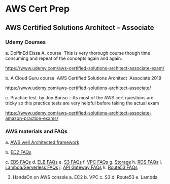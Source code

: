 # AWS Cert Prep

## AWS Certified Solutions Architect – Associate
### Udemy Courses
a. DolfinEd Eissa A. course ­ This is very thorough course though time consuming and repeat of the concepts again and again.

https://www.udemy.com/aws-certified-solutions-architect-associate-exam/

b. A Cloud Guru course ­ AWS Certified Solutions Architect ­ Associate 2019

https://www.udemy.com/aws-certified-solutions-architect-associate/

c. Practice test ­ by Jon Bonso – As most of the AWS cert questions are tricky so this practice tests are very helpful before taking the actual exam

https://www.udemy.com/aws-certified-solutions-architect-associate-amazon-practice-exams/


### AWS materials and FAQs
a. [AWS well Architected framework](https://d1.awsstatic.com/whitepapers/architecture/AWS_Well-Architected_Framework.pdf)

b. [EC2 FAQs](https://aws.amazon.com/ec2/faqs/)

c. [EBS FAQs](https://aws.amazon.com/ebs/faqs/)
d. [ELB FAQs](https://aws.amazon.com/elasticloadbalancing/faqs/)
e. [S3 FAQs](https://aws.amazon.com/s3/faqs/)
f. [VPC FAQs](https://aws.amazon.com/vpc/faqs/)
g. [Storage](https://aws.amazon.com/storagegateway/faqs/)
h. [RDS FAQs](https://aws.amazon.com/rds/faqs/)
i. [Lambda/Serverless FAQs](https://aws.amazon.com/lambda/faqs/) 
j. [API Gateway FAQs](https://aws.amazon.com/api­gateway/faqs/) 
k. [Route53 FAQs](https://aws.amazon.com/route53/faqs/)

3. Hands­On on AWS console
a. EC2
b. VPC
c. S3
d. Route53 e. Lambda
  
